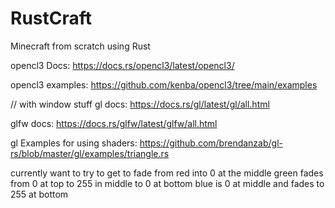 # RustCraft
Minecraft from scratch using Rust


opencl3 Docs: https://docs.rs/opencl3/latest/opencl3/

opencl3 examples: https://github.com/kenba/opencl3/tree/main/examples

// with window stuff
gl docs: https://docs.rs/gl/latest/gl/all.html

glfw docs: https://docs.rs/glfw/latest/glfw/all.html

gl Examples for using shaders:
https://github.com/brendanzab/gl-rs/blob/master/gl/examples/triangle.rs

currently want to try to get to fade from red into 0 at the middle
green fades from 0 at top to 255 in middle to 0 at bottom
blue is 0 at middle and fades to 255 at bottom
